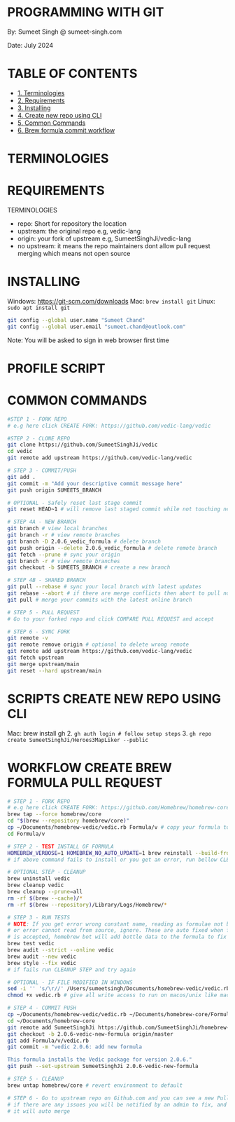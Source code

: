 
# PROGRAMMING WITH GIT

By: Sumeet Singh @ sumeet-singh.com

Date: July 2024

# TABLE OF CONTENTS
- [1. Terminologies](#terminologies)
- [2. Requirements](#requirements)
- [3. Installing](#installing)
- [4. Create new repo using CLI](#create-new-repo-using-cli)
- [5. Common Commands](#common-commands)
- [6. Brew formula commit workflow](#brew-formula-commit-workflow)

# TERMINOLOGIES

# REQUIREMENTS

TERMINOLOGIES
* repo: Short for repository the location
* upstream: the original repo e.g, vedic-lang
* origin: your fork of upstream e.g, SumeetSinghJi/vedic-lang
* no upstream: it means the repo maintainers dont allow pull request merging which means not open source

# INSTALLING

Windows: https://git-scm.com/downloads
Mac: ```brew install git```
Linux: ```sudo apt install git```


```bash
git config --global user.name "Sumeet Chand"
git config --global user.email "sumeet.chand@outlook.com"
```


Note: You will be asked to sign in web browser first time

# PROFILE SCRIPT

# COMMON COMMANDS

```bash
#STEP 1 - FORK REPO
# e.g here click CREATE FORK: https://github.com/vedic-lang/vedic

#STEP 2 - CLONE REPO
git clone https://github.com/SumeetSinghJi/vedic
cd vedic
git remote add upstream https://github.com/vedic-lang/vedic

# STEP 3 - COMMIT/PUSH
git add .
git commit -m "Add your descriptive commit message here"
git push origin SUMEETS_BRANCH

# OPTIONAL - Safely reset last stage commit
git reset HEAD~1 # will remove last staged commit while not touching new code

# STEP 4A - NEW BRANCH
git branch # view local branches
git branch -r # view remote branches
git branch -D 2.0.6_vedic_formula # delete branch
git push origin --delete 2.0.6_vedic_formula # delete remote branch
git fetch --prune # sync your origin
git branch -r # view remote branches
git checkout -b SUMEETS_BRANCH # create a new branch

# STEP 4B - SHARED BRANCH
git pull --rebase # sync your local branch with latest updates
git rebase --abort # if there are merge conflicts then abort to pull normally
git pull # merge your commits with the latest online branch

# STEP 5 - PULL REQUEST
# Go to your forked repo and click COMPARE PULL REQUEST and accept

# STEP 6 - SYNC FORK
git remote -v
git remote remove origin # optional to delete wrong remote
git remote add upstream https://github.com/vedic-lang/vedic
git fetch upstream
git merge upstream/main
git reset --hard upstream/main
```

# SCRIPTS CREATE NEW REPO USING CLI
Mac: brew install gh
2. ```gh auth login # follow setup steps```
3. ```gh repo create SumeetSinghJi/Heroes3MapLiker --public```


# WORKFLOW CREATE BREW FORMULA PULL REQUEST

```bash
# STEP 1 - FORK REPO
# e.g here click CREATE FORK: https://github.com/Homebrew/homebrew-core
brew tap --force homebrew/core
cd "$(brew --repository homebrew/core)"
cp ~/Documents/homebrew-vedic/vedic.rb Formula/v # copy your formula to your local brew for testing
cd Formula/v

# STEP 2 - TEST INSTALL OF FORMULA
HOMEBREW_VERBOSE=1 HOMEBREW_NO_AUTO_UPDATE=1 brew reinstall --build-from-source vedic.rb
# if above command fails to install or you get an error, run bellow CLEANUP step to uninstall and try again

# OPTIONAL STEP - CLEANUP
brew uninstall vedic
brew cleanup vedic
brew cleanup --prune=all
rm -rf $(brew --cache)/*
rm -rf $(brew --repository)/Library/Logs/Homebrew/*

# STEP 3 - RUN TESTS
# NOTE: If you get error wrong constant name, reading as formulae not brew
# or error cannot read from source, ignore. These are auto fixed when formulae
# is accepted, homebrew bot will add bottle data to the formula to fix
brew test vedic
brew audit --strict --online vedic
brew audit --new vedic
brew style --fix vedic
# if fails run CLEANUP STEP and try again

# OPTIONAL - IF FILE MODIFIED IN WINDOWS
sed -i '' 's/\r//' /Users/sumeetsingh/Documents/homebrew-vedic/vedic.rb # removes higgen carraige returns text from file
chmod +x vedic.rb # give all write access to run on macos/unix like machines

# STEP 4 - COMMIT PUSH
cp ~/Documents/homebrew-vedic/vedic.rb ~/Documents/homebrew-core/Formula/v
cd ~/Documents/homebrew-core
git remote add SumeetSinghJi https://github.com/SumeetSinghJi/homebrew-core.git
git checkout -b 2.0.6-vedic-new-formula origin/master
git add Formula/v/vedic.rb
git commit -m "vedic 2.0.6: add new formula

This formula installs the Vedic package for version 2.0.6."
git push --set-upstream SumeetSinghJi 2.0.6-vedic-new-formula

# STEP 5 - CLEANUP
brew untap homebrew/core # revert environment to default

# STEP 6 - Go to upstream repo on Github.com and you can see a new Pull request has been created
# if there are any issues you will be notified by an admin to fix, and when you approve code changes
# it will auto merge
```
